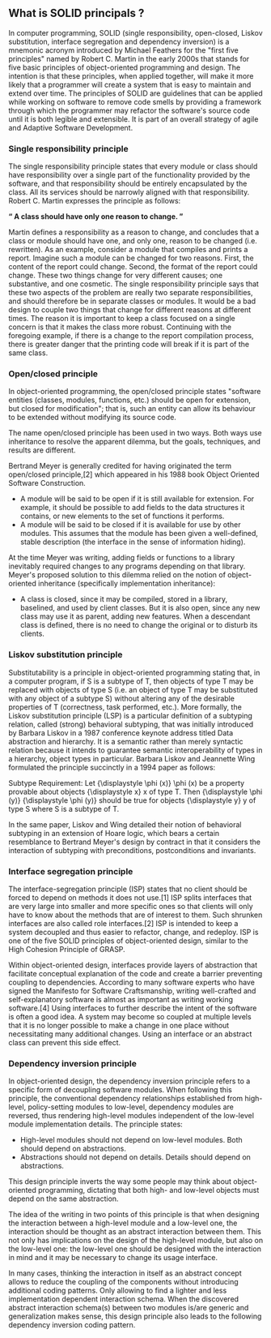 ## What is SOLID principals ?
In computer programming, SOLID (single responsibility, open-closed, Liskov substitution, interface segregation and dependency inversion) is a mnemonic acronym introduced by Michael Feathers for the "first five principles" named by Robert C. Martin in the early 2000s that stands for five basic principles of object-oriented programming and design. The intention is that these principles, when applied together, will make it more likely that a programmer will create a system that is easy to maintain and extend over time. The principles of SOLID are guidelines that can be applied while working on software to remove code smells by providing a framework through which the programmer may refactor the software's source code until it is both legible and extensible. It is part of an overall strategy of agile and Adaptive Software Development.

### Single responsibility principle
The single responsibility principle states that every module or class should have responsibility over a single part of the functionality provided by the software, and that responsibility should be entirely encapsulated by the class. All its services should be narrowly aligned with that responsibility. Robert C. Martin expresses the principle as follows:

__“	A class should have only one reason to change.	”__

Martin defines a responsibility as a reason to change, and concludes that a class or module should have one, and only one, reason to be changed (i.e. rewritten). As an example, consider a module that compiles and prints a report. Imagine such a module can be changed for two reasons. First, the content of the report could change. Second, the format of the report could change. These two things change for very different causes; one substantive, and one cosmetic. The single responsibility principle says that these two aspects of the problem are really two separate responsibilities, and should therefore be in separate classes or modules. It would be a bad design to couple two things that change for different reasons at different times.
The reason it is important to keep a class focused on a single concern is that it makes the class more robust. Continuing with the foregoing example, if there is a change to the report compilation process, there is greater danger that the printing code will break if it is part of the same class.

### Open/closed principle
In object-oriented programming, the open/closed principle states "software entities (classes, modules, functions, etc.) should be open for extension, but closed for modification"; that is, such an entity can allow its behaviour to be extended without modifying its source code.

The name open/closed principle has been used in two ways. Both ways use inheritance to resolve the apparent dilemma, but the goals, techniques, and results are different.

Bertrand Meyer is generally credited for having originated the term open/closed principle,[2] which appeared in his 1988 book Object Oriented Software Construction.

* A module will be said to be open if it is still available for extension. For example, it should be possible to add fields to the data structures it contains, or new elements to the set of functions it performs.
* A module will be said to be closed if it is available for use by other modules. This assumes that the module has been given a well-defined, stable description (the interface in the sense of information hiding).


At the time Meyer was writing, adding fields or functions to a library inevitably required changes to any programs depending on that library. Meyer's proposed solution to this dilemma relied on the notion of object-oriented inheritance (specifically implementation inheritance):

* A class is closed, since it may be compiled, stored in a library, baselined, and used by client classes. But it is also open, since any new class may use it as parent, adding new features. When a descendant class is defined, there is no need to change the original or to disturb its clients.

### Liskov substitution principle
Substitutability is a principle in object-oriented programming stating that, in a computer program, if S is a subtype of T, then objects of type T may be replaced with objects of type S (i.e. an object of type T may be substituted with any object of a subtype S) without altering any of the desirable properties of T (correctness, task performed, etc.). More formally, the Liskov substitution principle (LSP) is a particular definition of a subtyping relation, called (strong) behavioral subtyping, that was initially introduced by Barbara Liskov in a 1987 conference keynote address titled Data abstraction and hierarchy. It is a semantic rather than merely syntactic relation because it intends to guarantee semantic interoperability of types in a hierarchy, object types in particular. Barbara Liskov and Jeannette Wing formulated the principle succinctly in a 1994 paper as follows:

Subtype Requirement: Let {\displaystyle \phi (x)} \phi (x) be a property provable about objects {\displaystyle x} x of type T. Then {\displaystyle \phi (y)} {\displaystyle \phi (y)} should be true for objects {\displaystyle y} y of type S where S is a subtype of T.

In the same paper, Liskov and Wing detailed their notion of behavioral subtyping in an extension of Hoare logic, which bears a certain resemblance to Bertrand Meyer's design by contract in that it considers the interaction of subtyping with preconditions, postconditions and invariants.

### Interface segregation principle

The interface-segregation principle (ISP) states that no client should be forced to depend on methods it does not use.[1] ISP splits interfaces that are very large into smaller and more specific ones so that clients will only have to know about the methods that are of interest to them. Such shrunken interfaces are also called role interfaces.[2] ISP is intended to keep a system decoupled and thus easier to refactor, change, and redeploy. ISP is one of the five SOLID principles of object-oriented design, similar to the High Cohesion Principle of GRASP.

Within object-oriented design, interfaces provide layers of abstraction that facilitate conceptual explanation of the code and create a barrier preventing coupling to dependencies.
According to many software experts who have signed the Manifesto for Software Craftsmanship, writing well-crafted and self-explanatory software is almost as important as writing working software.[4] Using interfaces to further describe the intent of the software is often a good idea.
A system may become so coupled at multiple levels that it is no longer possible to make a change in one place without necessitating many additional changes. Using an interface or an abstract class can prevent this side effect.

### Dependency inversion principle
In object-oriented design, the dependency inversion principle refers to a specific form of decoupling software modules. When following this principle, the conventional dependency relationships established from high-level, policy-setting modules to low-level, dependency modules are reversed, thus rendering high-level modules independent of the low-level module implementation details. The principle states:

* High-level modules should not depend on low-level modules. Both should depend on abstractions.
* Abstractions should not depend on details. Details should depend on abstractions.

This design principle inverts the way some people may think about object-oriented programming, dictating that both high- and low-level objects must depend on the same abstraction.

The idea of the writing in two points of this principle is that when designing the interaction between a high-level module and a low-level one, the interaction should be thought as an abstract interaction between them. This not only has implications on the design of the high-level module, but also on the low-level one: the low-level one should be designed with the interaction in mind and it may be necessary to change its usage interface.

In many cases, thinking the interaction in itself as an abstract concept allows to reduce the coupling of the components without introducing additional coding patterns. Only allowing to find a lighter and less implementation dependent interaction schema.
When the discovered abstract interaction schema(s) between two modules is/are generic and generalization makes sense, this design principle also leads to the following dependency inversion coding pattern.

